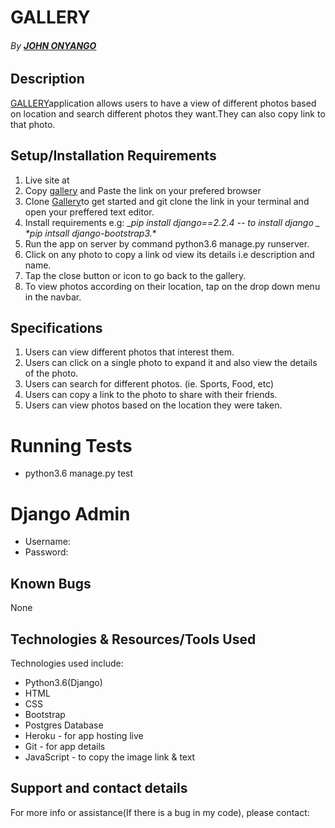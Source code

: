 # GALLERY
###### By **[JOHN ONYANGO](https://github.com/Johnonyango/gallery)**


## Description
[GALLERY](herokuapp.com/)application allows users to have a view of different photos based on location and search different photos they want.They can also copy link to that photo.


## Setup/Installation Requirements
1. Live site at 
2. Copy [gallery]() and  Paste the link on your prefered browser
3. Clone [Gallery](https://github.com/Johnonyango/gallery)to get started and git clone the link in your terminal and open your preffered text editor.
4. Install requirements e.g:
_*pip install django==2.2.4 -- to install django _*
_*pip intsall django-bootstrap3._*
5. Run the app on server by command python3.6 manage.py runserver.
6. Click on any photo to copy a link od view its details i.e description and name.
7. Tap the close button or icon to go back to the gallery.
8. To view photos according on their location, tap on the drop down menu in the navbar.

## Specifications
1. Users can view different photos that interest  them.
2. Users can click on a single photo to expand it and also view the details of the photo.
3. Users can search for different photos. (ie. Sports, Food, etc)
4. Users can copy a link to the photo to share with their friends.
5. Users can view photos based on the location they were taken.

# Running Tests
* python3.6 manage.py test

# Django Admin
* Username:
* Password:

## Known Bugs 
None

## Technologies & Resources/Tools Used
Technologies used include:
* Python3.6(Django) 
* HTML
* CSS
* Bootstrap
* Postgres Database
* Heroku - for app hosting live
* Git - for app details
* JavaScript - to copy the image link & text


## Support and contact details
For more info or assistance(If there is a bug in my code), please contact:



